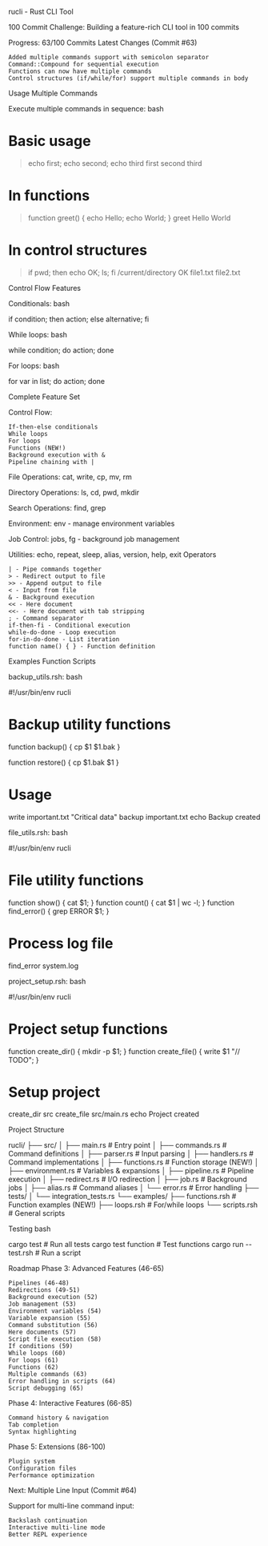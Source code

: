 rucli - Rust CLI Tool

100 Commit Challenge: Building a feature-rich CLI tool in 100 commits

Progress: 63/100 Commits
Latest Changes (Commit #63)

    Added multiple commands support with semicolon separator
    Command::Compound for sequential execution
    Functions can now have multiple commands
    Control structures (if/while/for) support multiple commands in body

Usage
Multiple Commands

Execute multiple commands in sequence:
bash

# Basic usage
> echo first; echo second; echo third
first
second
third

# In functions
> function greet() { echo Hello; echo World; }
> greet
Hello
World

# In control structures
> if pwd; then echo OK; ls; fi
/current/directory
OK
file1.txt file2.txt

Control Flow Features

Conditionals:
bash

if condition; then action; else alternative; fi

While loops:
bash

while condition; do action; done

For loops:
bash

for var in list; do action; done

Complete Feature Set

Control Flow:

    If-then-else conditionals
    While loops
    For loops
    Functions (NEW!)
    Background execution with &
    Pipeline chaining with |

File Operations: cat, write, cp, mv, rm

Directory Operations: ls, cd, pwd, mkdir

Search Operations: find, grep

Environment: env - manage environment variables

Job Control: jobs, fg - background job management

Utilities: echo, repeat, sleep, alias, version, help, exit
Operators

    | - Pipe commands together
    > - Redirect output to file
    >> - Append output to file
    < - Input from file
    & - Background execution
    << - Here document
    <<- - Here document with tab stripping
    ; - Command separator
    if-then-fi - Conditional execution
    while-do-done - Loop execution
    for-in-do-done - List iteration
    function name() { } - Function definition

Examples
Function Scripts

backup_utils.rsh:
bash

#!/usr/bin/env rucli
# Backup utility functions

function backup() { 
    cp $1 $1.bak
}

function restore() {
    cp $1.bak $1
}

# Usage
write important.txt "Critical data"
backup important.txt
echo Backup created

file_utils.rsh:
bash

#!/usr/bin/env rucli
# File utility functions

function show() { cat $1; }
function count() { cat $1 | wc -l; }
function find_error() { grep ERROR $1; }

# Process log file
find_error system.log

project_setup.rsh:
bash

#!/usr/bin/env rucli
# Project setup functions

function create_dir() { mkdir -p $1; }
function create_file() { write $1 "// TODO"; }

# Setup project
create_dir src
create_file src/main.rs
echo Project created

Project Structure

rucli/
├── src/
│   ├── main.rs         # Entry point
│   ├── commands.rs     # Command definitions
│   ├── parser.rs       # Input parsing
│   ├── handlers.rs     # Command implementations
│   ├── functions.rs    # Function storage (NEW!)
│   ├── environment.rs  # Variables & expansions
│   ├── pipeline.rs     # Pipeline execution
│   ├── redirect.rs     # I/O redirection
│   ├── job.rs          # Background jobs
│   ├── alias.rs        # Command aliases
│   └── error.rs        # Error handling
├── tests/
│   └── integration_tests.rs
└── examples/
    ├── functions.rsh   # Function examples (NEW!)
    ├── loops.rsh       # For/while loops
    └── scripts.rsh     # General scripts

Testing
bash

cargo test              # Run all tests
cargo test function     # Test functions
cargo run -- test.rsh   # Run a script

Roadmap
Phase 3: Advanced Features (46-65)

    Pipelines (46-48)
    Redirections (49-51)
    Background execution (52)
    Job management (53)
    Environment variables (54)
    Variable expansion (55)
    Command substitution (56)
    Here documents (57)
    Script file execution (58)
    If conditions (59)
    While loops (60)
    For loops (61)
    Functions (62)
    Multiple commands (63)
    Error handling in scripts (64)
    Script debugging (65)

Phase 4: Interactive Features (66-85)

    Command history & navigation
    Tab completion
    Syntax highlighting

Phase 5: Extensions (86-100)

    Plugin system
    Configuration files
    Performance optimization

Next: Multiple Line Input (Commit #64)

Support for multi-line command input:

    Backslash continuation
    Interactive multi-line mode
    Better REPL experience

